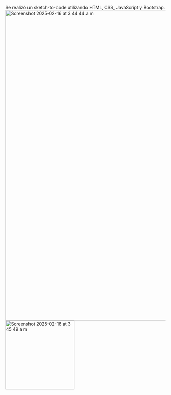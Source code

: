 Se realizó un sketch-to-code utilizando HTML, CSS, JavaScript y Bootstrap.
<img width="976" alt="Screenshot 2025-02-16 at 3 44 44 a m" src="https://github.com/user-attachments/assets/f330f18c-16dd-44d5-89b4-0330ed352ed2" />
<img width="217" alt="Screenshot 2025-02-16 at 3 45 49 a m" src="https://github.com/user-attachments/assets/d68acd11-1af6-4024-acaa-fca85c135ca6" />
